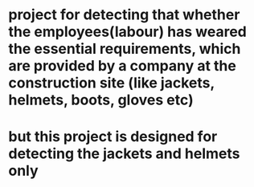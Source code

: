 # project for detecting that whether the employees(labour) has weared the essential requirements, which are provided by a company at the construction site (like jackets, helmets, boots, gloves etc)
# but this project is designed for detecting the jackets and helmets only
